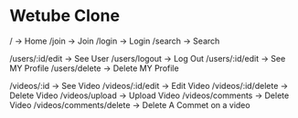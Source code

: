 # Wetube Clone

<!-- global router -->

/ -> Home
/join -> Join
/login -> Login
/search -> Search

<!-- users router -->

/users/:id/edit -> See User
/users/logout -> Log Out
/users/:id/edit -> See MY Profile
/users/delete -> Delete MY Profile

<!-- video router -->

/videos/:id -> See Video
/videos/:id/edit -> Edit Video
/videos/:id/delete -> Delete Video
/videos/upload -> Upload Video
/videos/comments -> Delete Video
/videos/comments/delete -> Delete A Commet on a video
